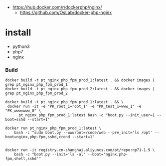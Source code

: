 
- https://hub.docker.com/r/dockerphp/nginx/
    - https://github.com/OsLab/docker-php-nginx


# install 

- python3
- php7
- nginx

### Build
    
    docker build -t pt_nginx_php_fpm_prod_1:latest . && docker images | grep pt_nginx_php_fpm_prod_1
    docker build -t pt_nginx_php_fpm_prod_2:latest . && docker images | grep pt_nginx_php_fpm_prod_2
    
    docker build -t pt_nginx_php_fpm_prod_1:latest . && \
     docker run -it -e "PK_root_1=root_1" -e "PK_test_1=www_1" -e "PK_www=www_0" \
          pt_nginx_php_fpm_prod_1:latest bash -c "boot.py --init_user=1 --boot=sshd --start=1"
    
    docker run pt_nginx_php_fpm_prod_1:latest \
        bash -c "sudo boot.py --wwwroot=/code/web --pre_init='ls /opt' --boot=nginx,php-fpm,sshd,crond --start=1"

    
    docker run -it registry.cn-shanghai.aliyuncs.com/pt/repo:np71-1.9 \
        bash -c "boot.py --init='ls -al' --boot='nginx,php-fpm,shell,sshd'"
                
